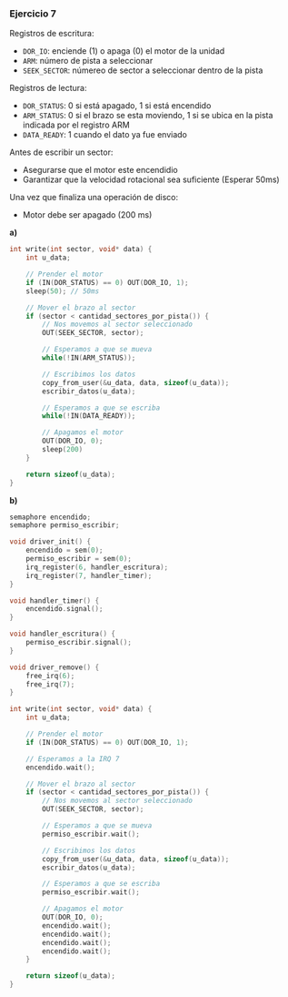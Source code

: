 ### Ejercicio 7

Registros de escritura:
- `DOR_IO`: enciende (1) o apaga (0) el motor de la unidad
- `ARM`: número de pista a seleccionar
- `SEEK_SECTOR`: númereo de sector a seleccionar dentro de la pista

Registros de lectura:
- `DOR_STATUS`: 0 si está apagado, 1 si está encendido
- `ARM_STATUS`: 0 si el brazo se esta moviendo, 1 si se ubica en la pista indicada por el registro ARM
- `DATA_READY`: 1 cuando el dato ya fue enviado

Antes de escribir un sector:
- Asegurarse que el motor este encendidio 
- Garantizar que la velocidad rotacional sea suficiente (Esperar 50ms)

Una vez que finaliza una operación de disco:
- Motor debe ser apagado (200 ms)

**a)**
```c
int write(int sector, void* data) {
    int u_data;

    // Prender el motor
    if (IN(DOR_STATUS) == 0) OUT(DOR_IO, 1);
    sleep(50); // 50ms

    // Mover el brazo al sector
    if (sector < cantidad_sectores_por_pista()) {
        // Nos movemos al sector seleccionado
        OUT(SEEK_SECTOR, sector);

        // Esperamos a que se mueva
        while(!IN(ARM_STATUS));

        // Escribimos los datos
        copy_from_user(&u_data, data, sizeof(u_data));
        escribir_datos(u_data);

        // Esperamos a que se escriba
        while(!IN(DATA_READY));

        // Apagamos el motor
        OUT(DOR_IO, 0);
        sleep(200)
    }

    return sizeof(u_data);
}
```

**b)**
```c
semaphore encendido;
semaphore permiso_escribir;

void driver_init() {
    encendido = sem(0);
    permiso_escribir = sem(0);
    irq_register(6, handler_escritura);
    irq_register(7, handler_timer);
}

void handler_timer() {
    encendido.signal();
}

void handler_escritura() {
    permiso_escribir.signal();
}

void driver_remove() {
    free_irq(6);
    free_irq(7);
}

int write(int sector, void* data) {
    int u_data;

    // Prender el motor
    if (IN(DOR_STATUS) == 0) OUT(DOR_IO, 1);

    // Esperamos a la IRQ 7
    encendido.wait();

    // Mover el brazo al sector
    if (sector < cantidad_sectores_por_pista()) {
        // Nos movemos al sector seleccionado
        OUT(SEEK_SECTOR, sector);

        // Esperamos a que se mueva
        permiso_escribir.wait();

        // Escribimos los datos
        copy_from_user(&u_data, data, sizeof(u_data));
        escribir_datos(u_data);

        // Esperamos a que se escriba
        permiso_escribir.wait();

        // Apagamos el motor
        OUT(DOR_IO, 0);
        encendido.wait();
        encendido.wait();
        encendido.wait();
        encendido.wait();
    }

    return sizeof(u_data);
}

```
